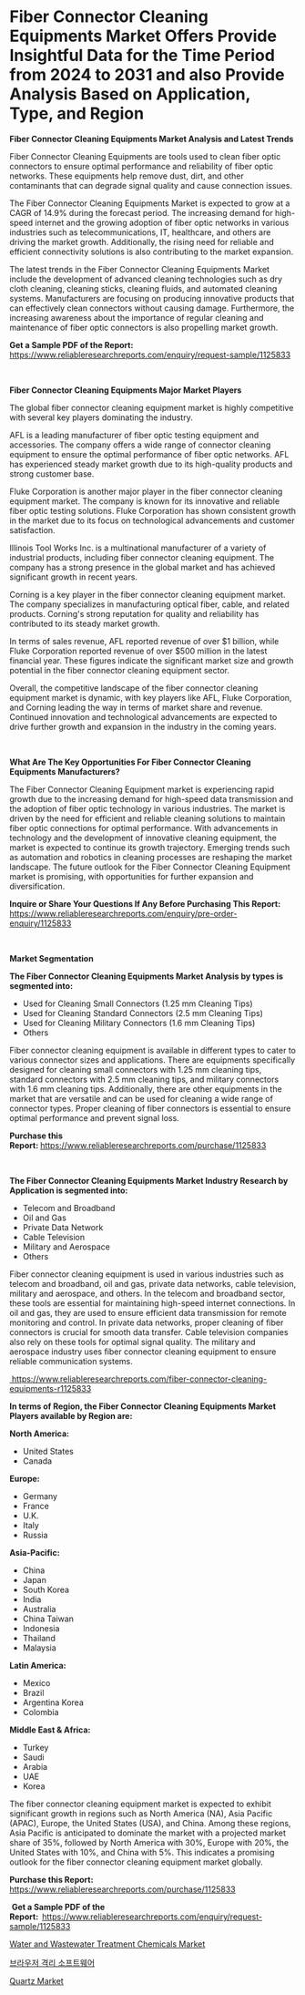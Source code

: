 <p><h1>Fiber Connector Cleaning Equipments Market Offers Provide Insightful Data for the Time Period from 2024 to 2031 and also Provide Analysis Based on Application, Type, and Region</h1></p><p><strong>Fiber Connector Cleaning Equipments Market Analysis and Latest Trends</strong></p>
<p><p>Fiber Connector Cleaning Equipments are tools used to clean fiber optic connectors to ensure optimal performance and reliability of fiber optic networks. These equipments help remove dust, dirt, and other contaminants that can degrade signal quality and cause connection issues.</p><p>The Fiber Connector Cleaning Equipments Market is expected to grow at a CAGR of 14.9% during the forecast period. The increasing demand for high-speed internet and the growing adoption of fiber optic networks in various industries such as telecommunications, IT, healthcare, and others are driving the market growth. Additionally, the rising need for reliable and efficient connectivity solutions is also contributing to the market expansion.</p><p>The latest trends in the Fiber Connector Cleaning Equipments Market include the development of advanced cleaning technologies such as dry cloth cleaning, cleaning sticks, cleaning fluids, and automated cleaning systems. Manufacturers are focusing on producing innovative products that can effectively clean connectors without causing damage. Furthermore, the increasing awareness about the importance of regular cleaning and maintenance of fiber optic connectors is also propelling market growth.</p></p>
<p><strong>Get a Sample PDF of the Report:&nbsp;</strong> <a href="https://www.reliableresearchreports.com/enquiry/request-sample/1125833">https://www.reliableresearchreports.com/enquiry/request-sample/1125833</a></p>
<p>&nbsp;</p>
<p><strong>Fiber Connector Cleaning Equipments Major Market Players</strong></p>
<p><p>The global fiber connector cleaning equipment market is highly competitive with several key players dominating the industry. </p><p>AFL is a leading manufacturer of fiber optic testing equipment and accessories. The company offers a wide range of connector cleaning equipment to ensure the optimal performance of fiber optic networks. AFL has experienced steady market growth due to its high-quality products and strong customer base.</p><p>Fluke Corporation is another major player in the fiber connector cleaning equipment market. The company is known for its innovative and reliable fiber optic testing solutions. Fluke Corporation has shown consistent growth in the market due to its focus on technological advancements and customer satisfaction.</p><p>Illinois Tool Works Inc. is a multinational manufacturer of a variety of industrial products, including fiber connector cleaning equipment. The company has a strong presence in the global market and has achieved significant growth in recent years.</p><p>Corning is a key player in the fiber connector cleaning equipment market. The company specializes in manufacturing optical fiber, cable, and related products. Corning's strong reputation for quality and reliability has contributed to its steady market growth.</p><p>In terms of sales revenue, AFL reported revenue of over $1 billion, while Fluke Corporation reported revenue of over $500 million in the latest financial year. These figures indicate the significant market size and growth potential in the fiber connector cleaning equipment sector. </p><p>Overall, the competitive landscape of the fiber connector cleaning equipment market is dynamic, with key players like AFL, Fluke Corporation, and Corning leading the way in terms of market share and revenue. Continued innovation and technological advancements are expected to drive further growth and expansion in the industry in the coming years.</p></p>
<p>&nbsp;</p>
<p><strong>What Are The Key Opportunities For Fiber Connector Cleaning Equipments Manufacturers?</strong></p>
<p><p>The Fiber Connector Cleaning Equipment market is experiencing rapid growth due to the increasing demand for high-speed data transmission and the adoption of fiber optic technology in various industries. The market is driven by the need for efficient and reliable cleaning solutions to maintain fiber optic connections for optimal performance. With advancements in technology and the development of innovative cleaning equipment, the market is expected to continue its growth trajectory. Emerging trends such as automation and robotics in cleaning processes are reshaping the market landscape. The future outlook for the Fiber Connector Cleaning Equipment market is promising, with opportunities for further expansion and diversification.</p></p>
<p><strong>Inquire or Share Your Questions If Any Before Purchasing This Report:</strong> <a href="https://www.reliableresearchreports.com/enquiry/pre-order-enquiry/1125833">https://www.reliableresearchreports.com/enquiry/pre-order-enquiry/1125833</a></p>
<p>&nbsp;</p>
<p><strong>Market Segmentation</strong></p>
<p><strong>The Fiber Connector Cleaning Equipments Market Analysis by types is segmented into:</strong></p>
<p><ul><li>Used for Cleaning Small Connectors (1.25 mm Cleaning Tips)</li><li>Used for Cleaning Standard Connectors (2.5 mm Cleaning Tips)</li><li>Used for Cleaning Military Connectors (1.6 mm Cleaning Tips)</li><li>Others</li></ul></p>
<p><p>Fiber connector cleaning equipment is available in different types to cater to various connector sizes and applications. There are equipments specifically designed for cleaning small connectors with 1.25 mm cleaning tips, standard connectors with 2.5 mm cleaning tips, and military connectors with 1.6 mm cleaning tips. Additionally, there are other equipments in the market that are versatile and can be used for cleaning a wide range of connector types. Proper cleaning of fiber connectors is essential to ensure optimal performance and prevent signal loss.</p></p>
<p><strong>Purchase this Report:&nbsp;</strong><a href="https://www.reliableresearchreports.com/purchase/1125833">https://www.reliableresearchreports.com/purchase/1125833</a></p>
<p>&nbsp;</p>
<p><strong>The Fiber Connector Cleaning Equipments Market Industry Research by Application is segmented into:</strong></p>
<p><ul><li>Telecom and Broadband</li><li>Oil and Gas</li><li>Private Data Network</li><li>Cable Television</li><li>Military and Aerospace</li><li>Others</li></ul></p>
<p><p>Fiber connector cleaning equipment is used in various industries such as telecom and broadband, oil and gas, private data networks, cable television, military and aerospace, and others. In the telecom and broadband sector, these tools are essential for maintaining high-speed internet connections. In oil and gas, they are used to ensure efficient data transmission for remote monitoring and control. In private data networks, proper cleaning of fiber connectors is crucial for smooth data transfer. Cable television companies also rely on these tools for optimal signal quality. The military and aerospace industry uses fiber connector cleaning equipment to ensure reliable communication systems.</p></p>
<p><a href="https://www.reliableresearchreports.com/fiber-connector-cleaning-equipments-r1125833">&nbsp;https://www.reliableresearchreports.com/fiber-connector-cleaning-equipments-r1125833</a></p>
<p><strong>In terms of Region, the Fiber Connector Cleaning Equipments Market Players available by Region are:</strong></p>
<p>
    <p> <strong> North America: </strong>
        <ul>
            <li>United States</li>
            <li>Canada</li>
        </ul>
        </p> 
    <p> <strong> Europe: </strong>
        <ul>
            <li>Germany</li>
            <li>France</li>
            <li>U.K.</li>
            <li>Italy</li>
            <li>Russia</li>
        </ul>
        </p> 
    <p> <strong> Asia-Pacific: </strong>
        <ul>
            <li>China</li>
            <li>Japan</li>
            <li>South Korea</li>
            <li>India</li>
            <li>Australia</li>
            <li>China Taiwan</li>
            <li>Indonesia</li>
            <li>Thailand</li>
            <li>Malaysia</li>
        </ul>
        </p> 
    <p> <strong> Latin America: </strong>
        <ul>
            <li>Mexico</li>
            <li>Brazil</li>
            <li>Argentina Korea</li>
            <li>Colombia</li>
        </ul>
        </p> 
    <p> <strong> Middle East & Africa: </strong>
        <ul>
            <li>Turkey</li>
            <li>Saudi</li>
            <li>Arabia</li>
            <li>UAE</li>
            <li>Korea</li>
        </ul>
    </p>
    </p>
<p><p>The fiber connector cleaning equipment market is expected to exhibit significant growth in regions such as North America (NA), Asia Pacific (APAC), Europe, the United States (USA), and China. Among these regions, Asia Pacific is anticipated to dominate the market with a projected market share of 35%, followed by North America with 30%, Europe with 20%, the United States with 10%, and China with 5%. This indicates a promising outlook for the fiber connector cleaning equipment market globally.</p></p>
<p><strong>Purchase this Report: </strong><a href="https://www.reliableresearchreports.com/purchase/1125833">https://www.reliableresearchreports.com/purchase/1125833</a></p>
<p>&nbsp;<strong>Get a Sample PDF of the Report:&nbsp;&nbsp;</strong><a href="https://www.reliableresearchreports.com/enquiry/request-sample/1125833">https://www.reliableresearchreports.com/enquiry/request-sample/1125833</a></p>
<p><strong></strong></p>
<p><p><a href="https://gamy-alyssum-396.notion.site/Water-and-Wastewater-Treatment-Chemicals-Market-Research-Report-Its-History-and-Forecast-2024-to-20-b13ad68d21374352b38c7ec7fe09b470">Water and Wastewater Treatment Chemicals Market</a></p><p><a href="https://medium.com/@achimcoteanu1/%EB%B8%8C%EB%9D%BC%EC%9A%B0%EC%A0%80-%EA%B2%A9%EB%A6%AC-%EC%86%8C%ED%94%84%ED%8A%B8%EC%9B%A8%EC%96%B4-%EC%8B%9C%EC%9E%A5%EC%9D%80-%EC%8B%9C%EC%9E%A5-%EC%A0%90%EC%9C%A0%EC%9C%A8-%EC%8B%9C%EC%9E%A5-%ED%8A%B8%EB%A0%8C%EB%93%9C-%EB%B0%8F-%EC%8B%9C%EC%9E%A5-%EC%84%B1%EC%9E%A5%EC%97%90-%EB%8C%80%ED%95%9C-%EC%A0%95%EB%B3%B4%EB%A5%BC-%EC%A0%9C%EA%B3%B5%ED%95%A9%EB%8B%88%EB%8B%A4-a1e10df65c3c">브라우저 격리 소프트웨어</a></p><p><a href="https://boundless-drawbridge-702.notion.site/Quartz-Market-Outlook-Industry-Overview-and-Forecast-2024-to-2031-8c78b8c3c6d5482a9bcb3f707cabea01">Quartz Market</a></p></p>